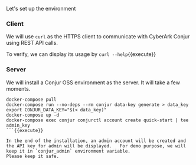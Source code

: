 
Let's set up the environment

### Client

We will use `curl` as the HTTPS client to communicate with CyberArk Conjur using REST API calls.

To verify, we can display its usage by `curl --help`{{execute}}

### Server

We will install a Conjur OSS environment as the server.   It will take a few moments.

```
docker-compose pull
docker-compose run --no-deps --rm conjur data-key generate > data_key
export CONJUR_DATA_KEY="$(< data_key)"
docker-compose up -d 
docker-compose exec conjur conjurctl account create quick-start | tee admin_key
```{{execute}}

In the end of the installation, an admin account will be created and the API key for admin will be displayed.   For demo purpose, we will keep it in `conjur_admin` environment variable.   
Please keep it safe.